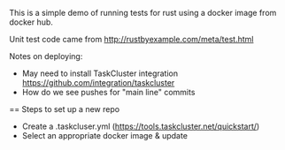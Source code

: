 This is a simple demo of running tests for rust using a docker image from docker hub. 

Unit test code came from http://rustbyexample.com/meta/test.html

Notes on deploying:

* May need to install TaskCluster integration https://github.com/integration/taskcluster
* How do we see pushes for "main line" commits

== Steps to set up a new repo

* Create a .taskcluser.yml (https://tools.taskcluster.net/quickstart/)
* Select an appropriate docker image & update

